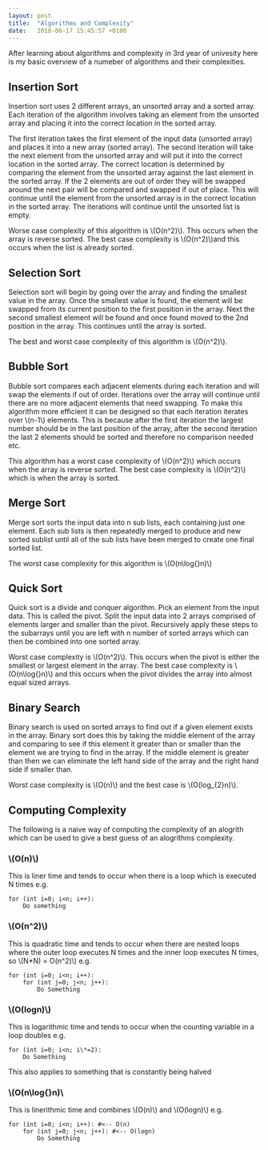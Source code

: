 ```yaml
---
layout: post
title:  "Algorithms and Complexity"
date:   2018-06-17 15:45:57 +0100
---
```


After learning about algorithms and complexity in 3rd year of univesity here is my basic overview of a numeber of algorithms and their complexities.

## Insertion Sort

Insertion sort uses 2 different arrays, an unsorted array and a sorted array. Each iteration of the algorithm involves taking an element from the unsorted array and placing it into the correct location in the sorted array.

The first iteration takes the first element of the input data (unsorted array) and places it into a new array (sorted array). The second iteration will take the next element from the unsorted array and will put it into the correct location in the sorted array. The correct location is determined by comparing the element from the unsorted array against the last element in the sorted array. If the 2 elements are out of order they will be swapped around the next pair will be compared and swapped if out of place. This will continue until the element from the unsorted array is in the correct location in the sorted array. The iterations will continue until the unsorted list is empty.

Worse case complexity of this algorithm is \\(O(n^2)\\). This occurs when the array is reverse sorted. The best case complexity is \\(O(n^2)\\)and this occurs when the list is already sorted.

## Selection Sort

Selection sort will begin by going over the array and finding the smallest value in the array. Once the smallest value is found, the element will be swapped from its current position to the first position in the array. Next the second smallest element will be found and once found moved to the 2nd position in the array. This continues until the array is sorted.

The best and worst case complexity of this algorithm is \\(O(n^2)\\).

## Bubble Sort

Bubble sort compares each adjacent elements during each iteration and will swap the elements if out of order. Iterations over the array will continue until there are no more adjacent elements that need swapping. To make this algorithm more efficient it can be designed so that each iteration iterates over \\(n-1\\) elements. This is because after the first iteration the largest number should be in the last position of the array, after the second iteration the last 2 elements should be sorted and therefore no comparison needed etc.

This algorithm has a worst case complexity of \\(O(n^2)\\) which occurs when the array is reverse sorted. The best case complexity is \\(O(n^2)\\) which is when the array is sorted.


## Merge Sort

Merge sort sorts the input data into n sub lists, each containing just one element. Each sub lists is then repeatedly merged to produce and new sorted sublist until all of the sub lists have been merged to create one final sorted list.

The worst case complexity for this algorithm is \\(O(n\log{}n)\\)

## Quick Sort

Quick sort is a divide and conquer algorithm. Pick an element from the input data. This is called the pivot. Split the input data into 2 arrays comprised of elements larger and smaller than the pivot. Recursively apply these steps to the subarrays until you are left with n number of sorted arrays which can then be combined into one sorted array.

Worst case complexity is \\(O(n^2)\\). This occurs when the pivot is either the smallest or largest element in the array. The best case complexity is \\(O(n\log{}n)\\) and this occurs when the pivot divides the array into almost equal sized arrays.

## Binary Search

Binary search is used on sorted arrays to find out if a given element exists in the array. Binary sort does this by taking the middle element of the array and comparing to see if this element it greater than or smaller than the element we are trying to find in the array. If the middle element is greater than then we can eliminate the left hand side of the array and the right hand side if smaller than.

Worst case complexity is \\(O(n)\\) and the best case is \\(O(log_{2}n)\\).

## Computing Complexity

The following is a naive way of computing the complexity of an alogrith which can be used to give a best guess of an alogrithms complexity.

### \\(O(n)\\)

This is liner time and tends to occur when there is a loop which is executed N times e.g.

```
for (int i=0; i<n; i++):
	Do something
```

### \\(O(n^2)\\)

This is quadratic time and tends to occur when there are nested loops where the outer loop executes N times and the inner loop executes N times, so \\(N\*N) = O(n^2)\\) e.g.

```
for (int i=0; i<n; i++):
	for (int j=0; j<n; j++):
		Do Something
```

### \\(O(logn)\\)

This is logarithmic time and tends to occur when the counting variable in a loop doubles e.g.

```
for (int i=0; i<n; i\*=2):
	Do Something
```

This also applies to something that is constantly being halved

### \\(O(n\log{}n)\\

This is linerithmic time and combines \\(O(n)\\) and \\(O(logn)\\) e.g.

```
for (int i=0; i<n; i++): #<-- O(n)
	for (int j=0; j<n; j++): #<-- O(logn)
		Do Something
```
<script src='https://cdnjs.cloudflare.com/ajax/libs/mathjax/2.7.5/latest.js?config=TeX-MML-AM_CHTML' async></script>